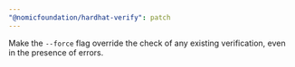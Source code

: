 ```yaml
---
"@nomicfoundation/hardhat-verify": patch
---
```


Make the `--force` flag override the check of any existing verification, even in the presence of errors.
